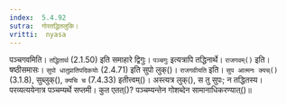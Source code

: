 ```yaml
---
index:  5.4.92
sutra:  गोरतद्धितलुकि।
vritti:  nyasa
---
```


पञ्चगवमिति। `तद्धितार्थ` (2.1.50) इति समाहारे द्विगुः। `पञ्चगुः` इत्यत्रापि तद्धिनार्थे। `राजगवम्()` इति। षष्ठीसमासः। `सुपो धातुप्रातिपदिकयोः` (2.4.71) इति सुपो लुक्()। `राजगवीयति` इति। `सुप आत्मनः क्यच्()` (3.1.8), सुब्लुक्(), `क्यचि च` (7.4.33) इतीत्त्वम्()। अस्त्यत्र लुक्(), स तु सुपः; न तद्धितस्य। परव्यत्ययेनात्र पञ्चम्यर्थे सप्तमी। कुत एतत्()? पञ्चम्यन्तेन गोशब्देन सामानाधिकरण्यात्()॥
